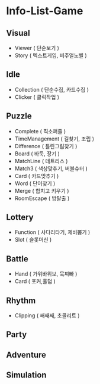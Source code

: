# Info-List-Game

## Visual
- Viewer ( 단순보기 )
- Story ( 텍스트게임, 비주얼노벨 )

## Idle
- Collection ( 단순수집, 카드수집 )
- Clicker ( 클릭작업 )

## Puzzle
- Complete ( 직소퍼즐 )
- TimeManagement ( 길찾기, 조립 )
- Difference ( 틀린그림찾기 )
- Board ( 바둑, 장기 )
- MatchLine ( 테트리스 )
- Match3 ( 색상맞추기, 버블슈터 )
- Card ( 카드맞추기 )
- Word ( 단어찾기 )
- Merge ( 합치고 키우기 )
- RoomEscape ( 방탈출 )

## Lottery
- Function ( 사다리타기, 제비뽑기 )
- Slot ( 슬롯머신 )

## Battle
- Hand ( 가위바위보, 묵찌빠 )
- Card ( 포커,홀덤 )

## Rhythm
- Clipping ( 쌔쌔쌔, 초콜리트 )

## Party

## Adventure

## Simulation

##
